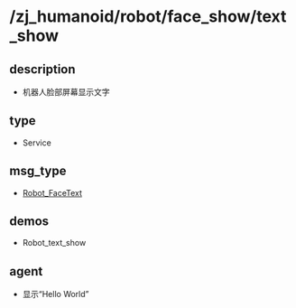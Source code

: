 # /zj_humanoid/robot/face_show/text_show

## description
- 机器人脸部屏幕显示文字

## type
- Service

## msg_type
- [Robot_FaceText](../../../../zj_humanoid_types.md#Robot_FaceText)

## demos
- Robot_text_show

## agent
- 显示“Hello World”

